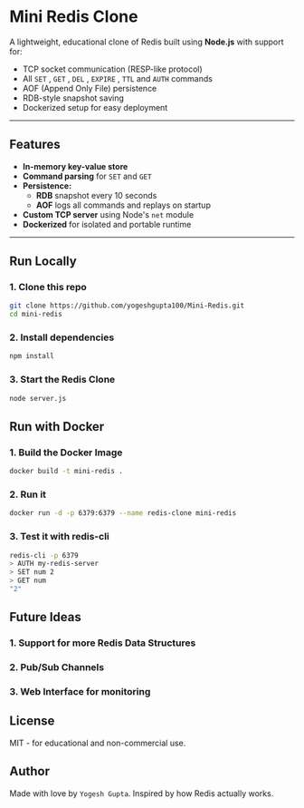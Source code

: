 # Mini Redis Clone

A lightweight, educational clone of Redis built using **Node.js** with support for:
- TCP socket communication (RESP-like protocol)
- All `SET` , `GET` , `DEL` , `EXPIRE` , `TTL` and `AUTH` commands
- AOF (Append Only File) persistence
- RDB-style snapshot saving
- Dockerized setup for easy deployment

---

## Features

- **In-memory key-value store**
- **Command parsing** for `SET` and `GET`
- **Persistence:**
  - **RDB** snapshot every 10 seconds
  - **AOF** logs all commands and replays on startup
- **Custom TCP server** using Node's `net` module
- **Dockerized** for isolated and portable runtime

---

## Run Locally 

### 1. Clone this repo 

```bash
git clone https://github.com/yogeshgupta100/Mini-Redis.git
cd mini-redis
```
### 2. Install dependencies

```bash
npm install
```

### 3. Start the Redis Clone

```bash
node server.js
```

## Run with Docker

### 1. Build the Docker Image

```bash
docker build -t mini-redis .
```

### 2. Run it

```bash
docker run -d -p 6379:6379 --name redis-clone mini-redis
```

### 3. Test it with redis-cli

```bash
redis-cli -p 6379
> AUTH my-redis-server
> SET num 2
> GET num
"2"
```

## Future Ideas

### 1. Support for more Redis Data Structures 
### 2. Pub/Sub Channels
### 3. Web Interface for monitoring

## License
MIT - for educational and non-commercial use.

## Author
Made with love by `Yogesh Gupta`. Inspired by how Redis actually works.
